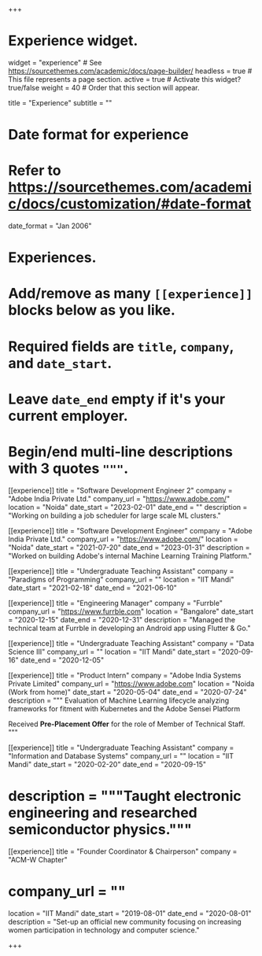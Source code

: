 +++
# Experience widget.
widget = "experience"  # See https://sourcethemes.com/academic/docs/page-builder/
headless = true  # This file represents a page section.
active = true  # Activate this widget? true/false
weight = 40  # Order that this section will appear.

title = "Experience"
subtitle = ""

# Date format for experience
#   Refer to https://sourcethemes.com/academic/docs/customization/#date-format
date_format = "Jan 2006"

# Experiences.
#   Add/remove as many `[[experience]]` blocks below as you like.
#   Required fields are `title`, `company`, and `date_start`.
#   Leave `date_end` empty if it's your current employer.
#   Begin/end multi-line descriptions with 3 quotes `"""`.

[[experience]]
title = "Software Development Engineer 2"
company = "Adobe India Private Ltd."
company_url = "https://www.adobe.com/"
location = "Noida"
date_start = "2023-02-01"
date_end = ""
description = "Working on building a job scheduler for large scale ML clusters."

[[experience]]
  title = "Software Development Engineer"
  company = "Adobe India Private Ltd."
  company_url = "https://www.adobe.com/"
  location = "Noida"
  date_start = "2021-07-20"
  date_end = "2023-01-31"
  description = "Worked on building Adobe's internal Machine Learning Training Platform."


[[experience]]
  title = "Undergraduate Teaching Assistant"
  company = "Paradigms of Programming"
  company_url = ""
  location = "IIT Mandi"
  date_start = "2021-02-18"
  date_end = "2021-06-10"

[[experience]]
  title = "Engineering Manager"
  company = "Furrble"
  company_url = "https://www.furrble.com"
  location = "Bangalore"
  date_start = "2020-12-15"
  date_end = "2020-12-31"
  description = "Managed the technical team at Furrble in developing an Android app using Flutter & Go."  

[[experience]]
  title = "Undergraduate Teaching Assistant"
  company = "Data Science III"
  company_url = ""
  location = "IIT Mandi"
  date_start = "2020-09-16"
  date_end = "2020-12-05"

[[experience]]
  title = "Product Intern"
  company = "Adobe India Systems Private Limited"
  company_url = "https://www.adobe.com"
  location = "Noida (Work from home)"
  date_start = "2020-05-04"
  date_end = "2020-07-24"
  description = """
  Evaluation of Machine Learning lifecycle analyzing frameworks for fitment with Kubernetes and the Adobe Sensei Platform


Received <b>Pre-Placement Offer</b> for the role of Member of Technical Staff.
  """

[[experience]]
  title = "Undergraduate Teaching Assistant"
  company = "Information and Database Systems"
  company_url = ""
  location = "IIT Mandi"
  date_start = "2020-02-20"
  date_end = "2020-09-15"
#  description = """Taught electronic engineering and researched semiconductor physics."""
[[experience]]
  title = "Founder Coordinator & Chairperson"
  company = "ACM-W Chapter"
 # company_url = ""
  location = "IIT Mandi"
  date_start = "2019-08-01"
  date_end = "2020-08-01"
  description = "Set-up an official new community focusing on increasing women participation in technology and computer science."

+++
